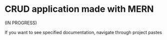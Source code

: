 <h1>CRUD application made with MERN</h1>

<p2>(IN PROGRESS)</p2>

<p2>If you want to see specified documentation, navigate through project pastes<p2/>
